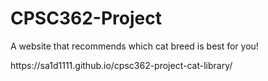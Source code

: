 # CPSC362-Project
<p>A website that recommends which cat breed is best for you! </p>
<p>https://sa1d1111.github.io/cpsc362-project-cat-library/</p>


